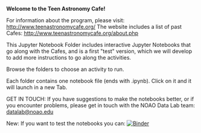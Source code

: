 **Welcome to the Teen Astronomy Cafe!**

For information about the program, please visit: http://www.teenastronomycafe.org/
The website includes a list of past Cafes: http://www.teenastronomycafe.org/about.php

This Jupyter Notebook Folder includes interactive Jupyter Notebooks that go along with the Cafes, and is a first "test" version, which we will develop to add more instructions to go along the activities.

Browse the folders to choose an activity to run.

Each folder contains one notebook file (ends with .ipynb). Click on it and it will launch in a new Tab.

GET IN TOUCH:
 If you have suggestions to make the notebooks better, or if you encounter problems, please get in touch with the NOAO Data Lab team: datalab@noao.edu
 
 New:
 If you want to test the notebooks you can: [![Binder](https://mybinder.org/badge_logo.svg)](https://mybinder.org/v2/gh/DavidVargasMora/TACTests/master)
